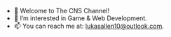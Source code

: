 - 👋 Welcome to The CNS Channel!
- 👀 I’m interested in Game & Web Development.
- 📫 You can reach me at: lukasallen10@outlook.com.
